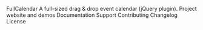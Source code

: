 FullCalendar A full-sized drag & drop event calendar (jQuery plugin). Project website and demos Documentation Support Contributing Changelog License